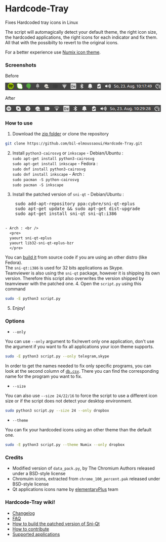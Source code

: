 # Hardcode-Tray

Fixes Hardcoded tray icons in Linux

The script will automagically detect your default theme, the right icon size, the hardcoded applications, the right icons for each indicator and fix them. All that with the possibilty to revert to the original icons.

For a better experience use [Numix icon theme](https://github.com/numixproject/numix-icon-theme).

### Screenshots
Before

![Before](screenshots/before.png)

After

![After](screenshots/after.png)


### How to use
  1. Download the [zip folder](https://github.com/bil-elmoussaoui/Hardcode-Tray/archive/master.zip) or clone the repository
  ```bash
  git clone https://github.com/bil-elmoussaoui/Hardcode-Tray.git
  ```

  2. Install  `python3-cairosvg` or `inkscape`
    - Debian/Ubuntu : <br />
      `sudo apt-get install python3-cairosvg`<br />
      `sudo apt-get install inkscape`
    - Fedora : <br />
      `sudo dnf install python3-cairosvg`<br />
      `sudo dnf install inkscape`
    - Arch : <br />
      `sudo pacman -S python-cairosvg`<br />
      `sudo pacman -S inkscape`

  3. Install the patched version of `sni-qt`
    - Debian/Ubuntu :<br />
      <pre>
      sudo add-apt-repository ppa:cybre/sni-qt-eplus
      sudo apt-get update && sudo apt-get dist-upgrade
      sudo apt-get install sni-qt sni-qt:i386
      </pre>
    - Arch : <br />
      <pre>
      yaourt sni-qt-eplus
      yaourt lib32-sni-qt-eplus-bzr
      </pre>
  You can  [build it](https://github.com/bil-elmoussaoui/Hardcode-Tray/wiki/How-to-build-Sni-qt) from source code if you are using an other distro (like Fedora).<br />
  The `sni-qt:i386` is used for 32 bits applications as Skype.<br />
  Teamviewer is also using the `sni-qt` package, however it is shipping its own version. Therefore this script also overwrites the version shipped by teamviewer with the patched one.
  4. Open the `script.py` using this command
  ```bash
  sudo -E python3 script.py
  ```
  5. Enjoy!

### Options
- `--only`

You can use `--only` argument to fix/revert only one application, don't use the argument if you want to fix all applications your icon theme supports.
```bash
sudo -E python3 script.py --only telegram,skype
```

In order to get the names needed to fix only specific programs, you can look at the second column of [`db.csv`](https://github.com/bil-elmoussaoui/Hardcode-Tray/blob/master/db.csv). There you can find the corresponding name for the program you want to fix.

- `--size`

You can also use `--size 24/22/16` to force the script to use a different icon size or if the script does not detect your
desktop environment.
```bash
sudo python3 script.py --size 24 --only dropbox
```

- `--theme`

You can fix your hardcoded icons using an other theme than the default one.
```bash
sudo -E python3 script.py --theme Numix --only dropbox
```

### Credits
- Modified version of `data_pack.py`, by The Chromium Authors released under a BSD-style license
- Chromuim icons, extracted from `chrome_100_percent.pak` released under BSD-style license
- Qt applications icons name by [elementaryPlus](https://github.com/mank319/elementaryPlus) team

### Hardcode-Tray wiki!
- [Changelog](https://github.com/bil-elmoussaoui/Hardcode-Tray/wiki/Changelog)
- [FAQ](https://github.com/bil-elmoussaoui/Hardcode-Tray/wiki/FAQ)
- [How to build the patched version of Sni-Qt](https://github.com/bil-elmoussaoui/Hardcode-Tray/wiki/How-to-build-sni-qt)
- [How to contribute](https://github.com/bil-elmoussaoui/Hardcode-Tray/wiki/How-to-contribute)
- [Supported applications](https://github.com/bil-elmoussaoui/Hardcode-Tray/wiki/Supported-applications)
